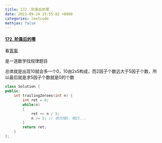 ```yaml
---
title: 172. 阶乘后的零
date: 2021-09-24 15:55:02 +0800
categories: leetcode
mathjax: false
---
```

#### [172. 阶乘后的零](https://leetcode-cn.com/problems/factorial-trailing-zeroes/)

看[答案](https://leetcode-cn.com/problems/factorial-trailing-zeroes/solution/xiang-xi-tong-su-de-si-lu-fen-xi-by-windliang-3/)

是一道数学找规律题目

总体就是出现10就会多一个0，10由2x5构成，而2因子个数远大于5因子个数，所以最后就是求5因子个数就是0的个数

```c++
class Solution {
public:
    int trailingZeroes(int n) {
        int ret = 0;
        while(n)
        {
            ret += n / 5;
            n /= 5; // 依次隔5，隔25...
        }
        return ret;
    }
};
```
